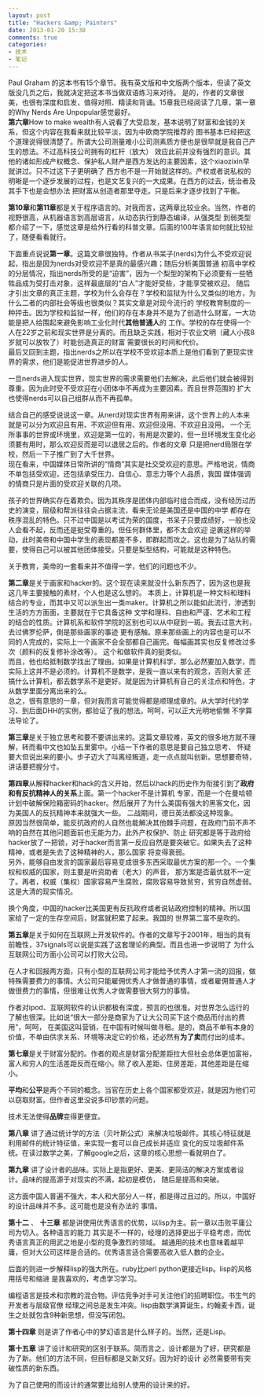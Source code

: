 ```yaml
---
layout: post
title: "Hackers &amp; Painters"
date: 2013-01-20 15:38
comments: true
categories: 
- 技术
- 笔记
---
```


Paul Graham 的这本书有15个章节。我有英文版和中文版两个版本，但读了英文版没几页之后，我就决定把这本书当做双语练习来对待。
是的，作者的文章很美，也很有深度和启发，值得对照、精读和背诵。15章我已经阅读了几章，第一章的Why Nerds Are Unpopular感觉最好。  
**第六章**How to make wealth有人说看了大受启发，基本说明了财富和金钱的关系，但这个内容在我看来就比较平淡，因为中欧商学院推荐的
图书基本已经把这个道理说得很清楚了。所谓大公司测量难小公司测素质方便也是很早就是我自己产生的想法。不过高科技公司拥有的杠杆（放大）
效应此前并没有强烈的意识。其他的诸如形成产权概念、保护私人财产是西方发达的主要因素，这个xiaozixin早就讲过。只不过这下子更明确了
西方也不是一开始就这样的。产权或者说私权的明晰是一个逐步发展的过程，也是文艺复兴的一大成果。在西方的过去，统治者及其手下也是会想办法
把财富从创造者那里夺走。只是后来才逐步找到了平衡。

**第10章**和**第11章**都是关于程序语言的。对我而言，这两章比较业余。当然，作者的视野很高，从机器语言到高层语言，从动态执行到静态编译，从强类型
到弱类型都介绍了一下，感觉这章是给外行看的科普文章。后面的100年语言如何就比较扯了，随便看看就行。

下面重点说说**第一章**。这篇文章很独特。作者从书呆子(nerds)为什么不受欢迎说起，指出是因为nerds对受欢迎不是真的最感兴趣；随后分析美国普通
初高中学校的分层情况，指出nerds所受的是“迫害”，因为一个梨型的架构下必须要有一些牺牲品成为受打击对象，这样最底层的“白人”才能好受些，才能享受被欢迎。
随后才引出文章的真正主题，学校为什么会存在？学校和监狱为什么又类似的地方，为什么二者的内部社会等级也很类似？其实文章是对现今流行的
学校教育制度的一种抨击。因为学校和监狱一样，他们的存在本身并不是为了创造什么财富，一大功能是把人给围起来避免影响工业化时代**其他普通人**的
工作。学校的存在使得一个人在22岁之前和现实世界是分离的。而且缺乏实践，相对于农业文明（藏人小孩8岁就可以放牧了）时能创造真正的财富
需要很长的时间和代价。  
最后又回到主题，指出nerds之所以在学校不受欢迎本质上是他们看到了更现实世界的需求，他们是能促进世界进步的人。
 
一旦nerds进入现实世界，现实世界的需求需要他们去解决，此后他们就会被得到尊重。因为此时受不受欢迎在小团体中不再成为主要因素。而且世界范围的
扩大也使得nerds可以自己组群从而不再孤单。

结合自己的感受说说这一章。从nerd对现实世界有用来讲，这个世界上的人本来就是可以分为欢迎且有用、不欢迎但有用、欢迎但没用、不欢迎且没用。
一个无所事事的世界或环境里，欢迎是第一位的，有用是次要的，但一旦环境发生变化必须要有用时，那么欢迎反而是可以退居之后的。作者的文章
只是把nerd局限在学校，然后一下子推广到了大千世界。  
现在看来，中国媒体日常所讲的“情商”其实是社交受欢迎的意思。严格地说，情商不单包括受欢迎，还包括承受压力、自信心、意志力等个人品质，我国
媒体强调的情商只是片面的受欢迎关联的几项。

孩子的世界确实存在着欺负。因为其秩序是团体内部临时组合而成，没有经历过历史的演变，层级和帮派往往会占据主流，看来无论是美国还是中国的中学
都存在秩序混乱的特色。只不过中国是以考试为荣的国度，书呆子只要成绩好，一般也没人会看不起，反而还是挺受尊重的。但任何群体里，都不太会欢迎
逆袭这样的举动，此时美帝和中国中学生的表现都差不多，即群起而攻之。这也是为了站队的需要，使得自己可以被其他团体接受。只要是梨型结构，可能就是这种特色。

关于教育，美帝的一套看来并不值得一学，他们的问题也不少。  

**第二章**是关于画家和hacker的。这个现在读来就没什么新东西了，因为这也是我这几年主要接触的素材，个人也是这么想的。
本质上，计算机是一种文科和理科结合的专业，而其中又可以派生出一类maker。计算机之所以能如此流行，渗透到生活的方方面面，主要就在于它具备这种
文学和理科、自由和严谨、艺术和工程的结合的性质。计算机系和软件学院的区别也可以从中窥到一斑。我去过意大利，去过佛罗伦萨，倒是那些画家的事迹
更有感触。原来那些画上的内容也是可以不同的人完成的，实际上一个画家不会全部都自己画完。每幅画其实也反复修改过多次（颜料的反复修补涂改等）。
这个和做软件真的挺类似。  
而且，他也给抵制数学找出了理由。如果是计算机科学，那么必然要加入数学，而实际上这并不是必须的。计算机不是数学，是我一直以来有的观念，否则大家
还搞什么计算机，都去数学系不是更好。就是因为计算机有自己的关注点和特色，才从数学里面分离出来的么。  
总之，很有意思的一章，但对我而言可能觉得都是顺理成章的。从大学时代的学习、到后面DHH的实例，都验证了我的想法。呵呵，可以正大光明地偷懒
不学算法导论了。

**第三章**是关于独立思考和要不要讲出来的。这篇文章较难，英文的很多地方就不理解，转而看中文也如坠五里雾中。小结一下作者的意思是要自己独立思考、
怀疑要大但说出来的要小。步子迈大了叫离经叛道，走一点点就叫创新。思想要奇特，讲话要把握分寸。

**第四章**从解释hacker和hack的含义开始，然后以hack的历史作为衔接引到了**政府和有反抗精神人的关系**上面。第一个hacker不是计算机
专家，而是一个在曼哈顿计划中破解保险箱密码的hacker。然后展开了为什么美国有强大的黑客文化，因为美国人的反抗精神本来就强大一些。
二战期间，德日英法都没这种现象。  
原因当然很简单，能反抗政府的人自然也能解决其他棘手问题，在政府门前不声不响的自然在其他问题面前也无能为力。此外产权保护、防止
研究都是等于政府给hacker放了一把锁，对于hacker而言第一反应自然是要突破它。如果失去了这种精神，或者是失去了这种精神的人，那么国家
将变得衰弱。  
另外，能够自由发言的国家最后容易变成很多东西采取最优方案的那一个。一个集权和权威的国家，则主要是听资助者（老大）的声音，
那方案是否最优就不一定了。再者，权威（集权）国家容易产生腐败，腐败容易导致贫穷，贫穷自然虚弱。这是大清的现实情况。  

换个角度，中国的hacker比美国更有反抗政府或者说钻政府控制的精神。所以国家给了一定的生存空间后，财富就积累了起来。我国的
世界第二富不是吹的。

**第五章**是关于如何在互联网上开发软件的。作者的文章写于2001年，相当的具有前瞻性，37signals可以说是实践了这套理论的典型。而且也进一步说明了
为什么互联网公司方面小公司可以打败大公司。

在人才和回报两方面，只有小型的互联网公司才能给予优秀人才第一流的回报，做特殊需要费力的事情。大公司只能雇佣优秀人才做普通的事情，或者雇佣普通人才
做很费力的事情，但很难让优秀人才做需要很大努力的事情。

作者对ipod、互联网软件的认识都极有深度，预言的也很准。对世界怎么运行的了解也很深。比如说“很大一部分是商家为了让大公司买下这个商品而付出的费用”，呵呵，
在美国这叫营销，在中国有时候叫做寻租。是的，商品不单有本身的价值，不单由供求关系、环境等决定它的价格，还必然有**为了卖**而付出的成本。

**第七章**是关于财富分配的。作者的观点是财富分配差距拉大但社会总体更加富裕，富人和穷人的生活差距反而在缩小。除了收入差距、住房差距，其他差距是在缩小。

**平均**和**公平**是两个不同的概念。当官在历史上各个国家都受欢迎，就是因为他们可以窃取财富。但作者这里没说多印钞票的问题。

技术无法使得**品牌**变得更便宜。


**第八章** 讲了通过统计学的方法（贝叶斯公式）来解决垃圾邮件。其核心特征就是利用邮件的统计特征值，来实现一套可以自己成长并适应
变化的反垃圾邮件系统。在读过数学之美，了解google之后，这章的核心思想一看就明白了。

**第九章** 讲了设计者的品味。实际上是指更好、更美、更简洁的解决方案或者设计。品味的提高源于对现实的不满，起初是模仿，
随后是提高和突破。

这方面中国人普遍不强大，本人和大部分人一样，都是得过且过的。所以，中国好的设计品味并不多。这可能也是没有办法的
事情。

**第十二** 、 **十三章** 都是讲使用优秀语言的优势，以lisp为主。前一章以击败平庸公司为切入。各种语言的能力
其实是不一样的，经理的选择更出于平稳考虑，而优秀语言真正的用武之地是小型的竞争激烈的领域。
越通用的技术也意味着越平庸，但对大公司这样是合适的。优秀语言适合需要高收入低人数的企业。

后面的则进一步解释lisp的强大所在。ruby比perl python更接近lisp。lisp的风格用括号和缩进
是我喜欢的，考虑学习学习。

编程语言是技术和宗教的混合物。评估竞争对手可关注他们的招聘职位。书生气的开发者与层级官僚
经理之间总是发生冲突。lisp由数学演算诞生，约翰麦卡西，诞生之处就包含9种新思想，但没写闭包。

**第十四章** 则是讲了作者心中的梦幻语言是什么样子的。当然，还是Lisp。

**第十五章** 讲了设计和研究的区别于联系。简而言之，设计都是为了好，研究都是为了新。他们的方法不同，但目标都是又新又好。因为好的设计
必然需要带有突破性质的新东西。

为了自己使用的而设计的通常要比给别人使用的设计来的好。